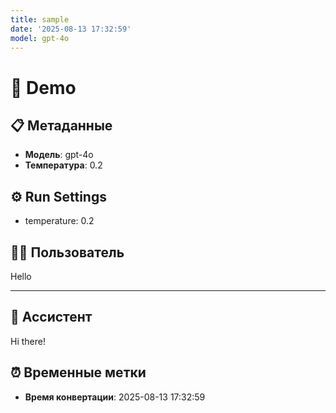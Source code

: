 ```yaml
---
title: sample
date: '2025-08-13 17:32:59'
model: gpt-4o
---
```


# 🧠 Demo

## 📋 Метаданные
- **Модель**: gpt-4o
- **Температура**: 0.2

## ⚙️ Run Settings
- temperature: 0.2

## 🧑‍💻 Пользователь
Hello

---

## 🤖 Ассистент
Hi there!

## ⏰ Временные метки
- **Время конвертации**: 2025-08-13 17:32:59
